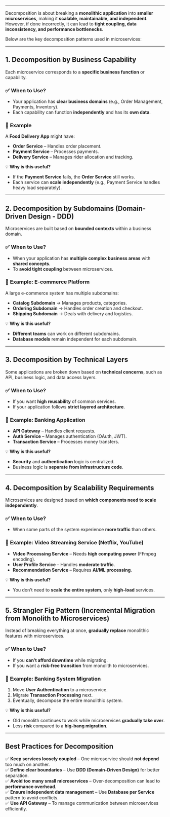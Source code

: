 
---

Decomposition is about breaking a **monolithic application** into **smaller microservices**, making it **scalable, maintainable, and independent**. However, if done incorrectly, it can lead to **tight coupling, data inconsistency, and performance bottlenecks**.

Below are the key decomposition patterns used in microservices:

---

## **1. Decomposition by Business Capability**

Each microservice corresponds to a **specific business function** or capability.

### ✅ **When to Use?**

- Your application has **clear business domains** (e.g., Order Management, Payments, Inventory).
- Each capability can function **independently** and has its **own data**.

### 📌 **Example**

A **Food Delivery App** might have:

- **Order Service** – Handles order placement.
- **Payment Service** – Processes payments.
- **Delivery Service** – Manages rider allocation and tracking.

💡 **Why is this useful?**

- If the **Payment Service** fails, the **Order Service** still works.
- Each service can **scale independently** (e.g., Payment Service handles heavy load separately).

---

## **2. Decomposition by Subdomains (Domain-Driven Design - DDD)**

Microservices are built based on **bounded contexts** within a business domain.

### ✅ **When to Use?**

- When your application has **multiple complex business areas** with **shared concepts**.
- To **avoid tight coupling** between microservices.

### 📌 **Example: E-commerce Platform**

A large e-commerce system has multiple subdomains:

- **Catalog Subdomain** → Manages products, categories.
- **Ordering Subdomain** → Handles order creation and checkout.
- **Shipping Subdomain** → Deals with delivery and logistics.

💡 **Why is this useful?**

- **Different teams** can work on different subdomains.
- **Database models** remain independent for each subdomain.

---

## **3. Decomposition by Technical Layers**

Some applications are broken down based on **technical concerns**, such as API, business logic, and data access layers.

### ✅ **When to Use?**

- If you want **high reusability** of common services.
- If your application follows **strict layered architecture**.

### 📌 **Example: Banking Application**

- **API Gateway** – Handles client requests.
- **Auth Service** – Manages authentication (OAuth, JWT).
- **Transaction Service** – Processes money transfers.

💡 **Why is this useful?**

- **Security** and **authentication** logic is centralized.
- Business logic is **separate from infrastructure code**.

---

## **4. Decomposition by Scalability Requirements**

Microservices are designed based on **which components need to scale independently**.

### ✅ **When to Use?**

- When some parts of the system experience **more traffic** than others.

### 📌 **Example: Video Streaming Service (Netflix, YouTube)**

- **Video Processing Service** – Needs **high computing power** (FFmpeg encoding).
- **User Profile Service** – Handles **moderate traffic**.
- **Recommendation Service** – Requires **AI/ML processing**.

💡 **Why is this useful?**

- You don’t need to **scale the entire system**, only **high-load** services.

---

## **5. Strangler Fig Pattern (Incremental Migration from Monolith to Microservices)**

Instead of breaking everything at once, **gradually replace** monolithic features with microservices.

### ✅ **When to Use?**

- If you **can’t afford downtime** while migrating.
- If you want a **risk-free transition** from monolith to microservices.

### 📌 **Example: Banking System Migration**

1. Move **User Authentication** to a microservice.
2. Migrate **Transaction Processing** next.
3. Eventually, decompose the entire monolithic system.

💡 **Why is this useful?**

- Old monolith continues to work while microservices **gradually take over**.
- Less **risk** compared to a **big-bang migration**.

---

## **Best Practices for Decomposition**

✅ **Keep services loosely coupled** – One microservice should **not depend** too much on another.  
✅ **Define clear boundaries** – Use **DDD (Domain-Driven Design)** for better separation.  
✅ **Avoid too many small microservices** – Over-decomposition can lead to **performance overhead**.  
✅ **Ensure independent data management** – Use **Database per Service** pattern to avoid conflicts.  
✅ **Use API Gateway** – To manage communication between microservices efficiently.
